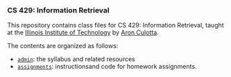 ### CS 429: Information Retrieval

This repository contains class files for CS 429: Information Retrieval, taught at the [Illinois Institute of Technology](http://cs.iit.edu) by [Aron Culotta](http://cs.iit.edu/~culotta).

The contents are organized as follows:

- [`admin`](admin): the syllabus and related resources
- [`assignments`](assignments): instructionsand code for homework assignments.
